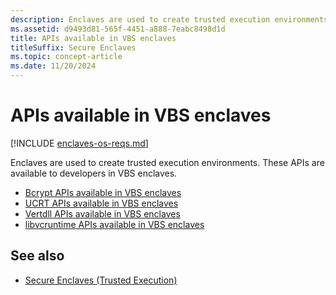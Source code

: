 ```yaml
---
description: Enclaves are used to create trusted execution environments. These APIs are available to developers in VBS enclaves.
ms.assetid: d9493d81-565f-4451-a888-7eabc8498d1d
title: APIs available in VBS enclaves
titleSuffix: Secure Enclaves
ms.topic: concept-article
ms.date: 11/20/2024
---
```


# APIs available in VBS enclaves

[!INCLUDE [enclaves-os-reqs.md](../includes/enclaves-os-reqs.md)]

Enclaves are used to create trusted execution environments. These APIs are available to developers in VBS enclaves.

- [Bcrypt APIs available in VBS enclaves](enclaves-available-in-bcrypt.md)
- [UCRT APIs available in VBS enclaves](enclaves-available-in-ucrt.md)
- [Vertdll APIs available in VBS enclaves](enclaves-available-in-vertdll.md)
- [libvcruntime APIs available in VBS enclaves](enclaves-available-in-libvcruntime.md)

## See also

- [Secure Enclaves (Trusted Execution)](enclaves.md)
